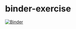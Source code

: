 # binder-exercise

[![Binder](https://mybinder.org/badge_logo.svg)](https://mybinder.org/v2/gh/metlilja/binder-exercise/HEAD)
